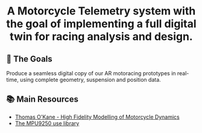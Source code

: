 <h1 align="center">
    A Motorcycle Telemetry system with the goal of implementing a full digital twin for racing analysis
  and design.
</h1>


## 🎯 The Goals

Produce a seamless digital copy of our AR motoracing prototypes in real-time, using complete geometry, suspension and position data.

## 📚 Main Resources

- [Thomas O'Kane - High Fidelity Modelling of Motorcycle Dynamics](https://mural.maynoothuniversity.ie/12555/)
- [The MPU9250 use library](https://github.com/kriswiner/MPU9250)
